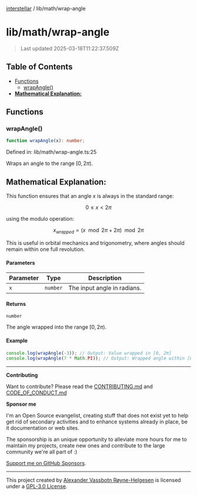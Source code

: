 [interstellar](../../README.md) / lib/math/wrap-angle

# lib/math/wrap-angle

> Last updated 2025-03-18T11:22:37.509Z

## Table of Contents

- [Functions](#functions)
  - [wrapAngle()](#wrapangle)
- [**Mathematical Explanation:**](#mathematical-explanation)

## Functions

### wrapAngle()

```ts
function wrapAngle(x): number;
```

Defined in: lib/math/wrap-angle.ts:25

Wraps an angle to the range $[0, 2\pi)$.

## **Mathematical Explanation:**

This function ensures that an angle $x$ is always in the standard range:

$$
0 \leq x < 2\pi
$$

using the modulo operation:

$$
x_{wrapped} = (x \mod 2\pi + 2\pi) \mod 2\pi
$$

This is useful in orbital mechanics and trigonometry, where angles should remain
within one full revolution.

#### Parameters

| Parameter | Type     | Description                 |
| --------- | -------- | --------------------------- |
| `x`       | `number` | The input angle in radians. |

#### Returns

`number`

The angle wrapped into the range $[0, 2\pi)$.

#### Example

```ts
console.log(wrapAngle(-3)); // Output: Value wrapped in [0, 2π]
console.log(wrapAngle(7 * Math.PI)); // Output: Wrapped angle within [0, 2π]
```

---

**Contributing**

Want to contribute? Please read the
[CONTRIBUTING.md](https://github.com/phun-ky/interstellar/blob/main/CONTRIBUTING.md)
and
[CODE_OF_CONDUCT.md](https://github.com/phun-ky/interstellar/blob/main/CODE_OF_CONDUCT.md)

**Sponsor me**

I'm an Open Source evangelist, creating stuff that does not exist yet to help
get rid of secondary activities and to enhance systems already in place, be it
documentation or web sites.

The sponsorship is an unique opportunity to alleviate more hours for me to
maintain my projects, create new ones and contribute to the large community
we're all part of :)

[Support me on GitHub Sponsors](https://github.com/sponsors/phun-ky).

---

This project created by [Alexander Vassbotn Røyne-Helgesen](http://phun-ky.net)
is licensed under a
[GPL-3.0 License](https://choosealicense.com/licenses/gpl-3.0/).

